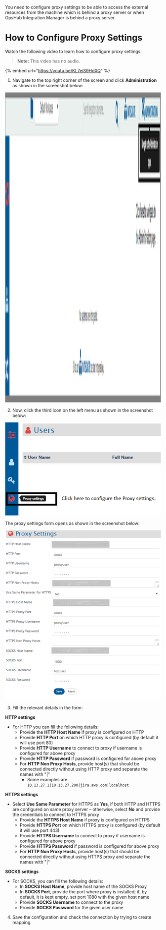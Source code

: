You need to configure proxy settings to be able to access the external resources from the machine which is behind a proxy server or when OpsHub Integration Manager is behind a proxy server.

# How to Configure Proxy Settings

Watch the following video to learn how to configure proxy settings:

> **Note:** This video has no audio.

{% embed url="https://youtu.be/KL7eiS9HdXQ" %}

1. Navigate to the top right corner of the screen and click **Administration** as shown in the screenshot below:

<p align="center">
  <img src="../../assets/Proxy_Management_Image_1F1.png" width="1500"  height="1000" />
</p>

2. Now, click the third icon on the left menu as shown in the screenshot below: 

<p align="center">
  <img src="../../assets/Proxy_Management_Image_3E1.png" width="600" />
</p>

The proxy settings form opens as shown in the screenshot below:

<p align="center">
  <img src="../../assets/Proxy_Management_Image_3C.png" width="800" />
</p>

3. Fill the relevant details in the form: 

**HTTP settings**
* For HTTP you can fill the following details:
  * Provide the **HTTP Host Name** if proxy is configured on HTTP
  * Provide **HTTP Port** on which HTTP proxy is configured (by default it will use port 80)
  * Provide **HTTP Username** to connect to proxy if username is configured for above proxy
  * Provide **HTTP Password** if password is configured for above proxy
  * For **HTTP Non Proxy Hosts**, provide host(s) that should be connected directly without using HTTP proxy and separate the names with "|"  
    * Some examples are: `10.13.27.1|10.13.27.200|jira.aws.com|localhost`

**HTTPS settings**
* Select **Use Same Parameter** for HTTPS as **Yes**, if both HTTP and HTTPS are configured on same proxy server – otherwise, select **No** and provide the credentials to connect to HTTPS proxy
  * Provide the **HTTPS Host Name** if proxy is configured on HTTPS
  * Provide **HTTPS Port** on which HTTPS proxy is configured (by default it will use port 443)
  * Provide **HTTPS Username** to connect to proxy if username is configured for above proxy
  * Provide **HTTPS Password** if password is configured for above proxy
  * For **HTTP Non Proxy Hosts**, provide host(s) that should be connected directly without using HTTPS proxy and separate the names with "|"

**SOCKS settings**
* For SOCKS, you can fill the following details:
  * In **SOCKS Host Name**, provide host name of the SOCKS Proxy
  * In **SOCKS Port**, provide the port where proxy is installed; if, by default, it is kept empty, set port 1080 with the given host name
  * Provide **SOCKS Username** to connect to the proxy
  * Provide **SOCKS Password** for the given user name

4. Save the configuration and check the connection by trying to create mapping.







